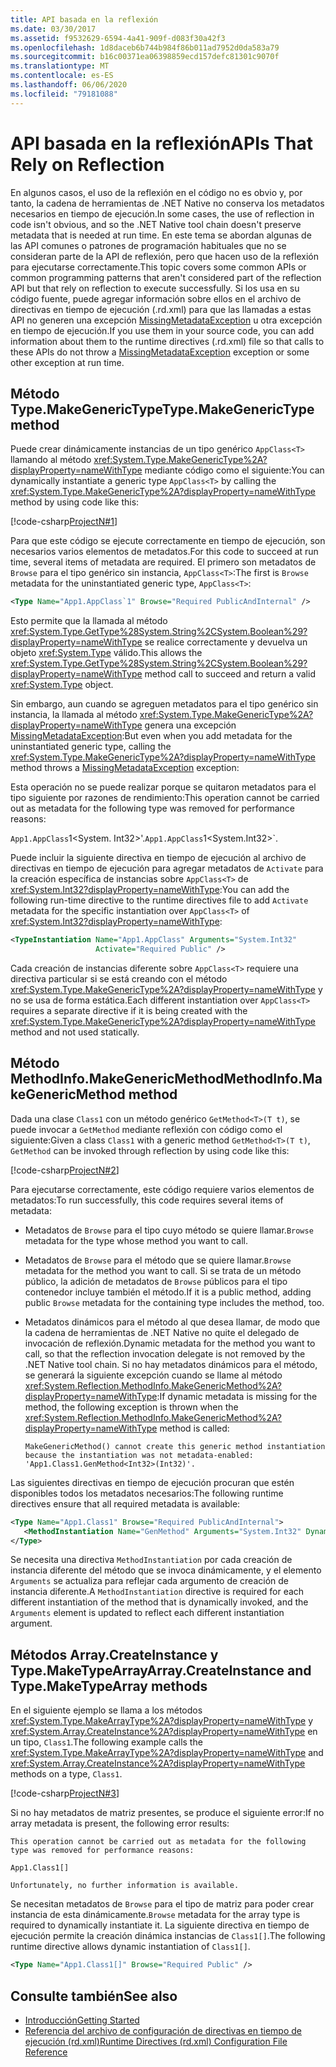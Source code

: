 ```yaml
---
title: API basada en la reflexión
ms.date: 03/30/2017
ms.assetid: f9532629-6594-4a41-909f-d083f30a42f3
ms.openlocfilehash: 1d8daceb6b744b984f86b011ad7952d0da583a79
ms.sourcegitcommit: b16c00371ea06398859ecd157defc81301c9070f
ms.translationtype: MT
ms.contentlocale: es-ES
ms.lasthandoff: 06/06/2020
ms.locfileid: "79181088"
---
```

# <a name="apis-that-rely-on-reflection"></a><span data-ttu-id="a8faf-102">API basada en la reflexión</span><span class="sxs-lookup"><span data-stu-id="a8faf-102">APIs That Rely on Reflection</span></span>
<span data-ttu-id="a8faf-103">En algunos casos, el uso de la reflexión en el código no es obvio y, por tanto, la cadena de herramientas de .NET Native no conserva los metadatos necesarios en tiempo de ejecución.</span><span class="sxs-lookup"><span data-stu-id="a8faf-103">In some cases, the use of reflection in code isn't obvious, and so the .NET Native tool chain doesn't preserve metadata that is needed at run time.</span></span> <span data-ttu-id="a8faf-104">En este tema se abordan algunas de las API comunes o patrones de programación habituales que no se consideran parte de la API de reflexión, pero que hacen uso de la reflexión para ejecutarse correctamente.</span><span class="sxs-lookup"><span data-stu-id="a8faf-104">This topic covers some common APIs or common programming patterns that aren't considered part of the reflection API but that rely on reflection to execute successfully.</span></span> <span data-ttu-id="a8faf-105">Si los usa en su código fuente, puede agregar información sobre ellos en el archivo de directivas en tiempo de ejecución (.rd.xml) para que las llamadas a estas API no generen una excepción [MissingMetadataException](missingmetadataexception-class-net-native.md) u otra excepción en tiempo de ejecución.</span><span class="sxs-lookup"><span data-stu-id="a8faf-105">If you use them in your source code, you can add information about them to the runtime directives (.rd.xml) file so that calls to these APIs do not throw a [MissingMetadataException](missingmetadataexception-class-net-native.md) exception or some other exception at run time.</span></span>  
  
## <a name="typemakegenerictype-method"></a><span data-ttu-id="a8faf-106">Método Type.MakeGenericType</span><span class="sxs-lookup"><span data-stu-id="a8faf-106">Type.MakeGenericType method</span></span>  
 <span data-ttu-id="a8faf-107">Puede crear dinámicamente instancias de un tipo genérico `AppClass<T>` llamando al método <xref:System.Type.MakeGenericType%2A?displayProperty=nameWithType> mediante código como el siguiente:</span><span class="sxs-lookup"><span data-stu-id="a8faf-107">You can dynamically instantiate a generic type `AppClass<T>` by calling the <xref:System.Type.MakeGenericType%2A?displayProperty=nameWithType> method by using code like this:</span></span>  
  
 [!code-csharp[ProjectN#1](../../../samples/snippets/csharp/VS_Snippets_CLR/projectn/cs/type_makegenerictype1.cs#1)]  
  
 <span data-ttu-id="a8faf-108">Para que este código se ejecute correctamente en tiempo de ejecución, son necesarios varios elementos de metadatos.</span><span class="sxs-lookup"><span data-stu-id="a8faf-108">For this code to succeed at run time, several items of metadata are required.</span></span> <span data-ttu-id="a8faf-109">El primero son metadatos de `Browse` para el tipo genérico sin instancia, `AppClass<T>`:</span><span class="sxs-lookup"><span data-stu-id="a8faf-109">The first is `Browse` metadata for the uninstantiated generic type, `AppClass<T>`:</span></span>  
  
```xml  
<Type Name="App1.AppClass`1" Browse="Required PublicAndInternal" />  
```  
  
 <span data-ttu-id="a8faf-110">Esto permite que la llamada al método <xref:System.Type.GetType%28System.String%2CSystem.Boolean%29?displayProperty=nameWithType> se realice correctamente y devuelva un objeto <xref:System.Type> válido.</span><span class="sxs-lookup"><span data-stu-id="a8faf-110">This allows the <xref:System.Type.GetType%28System.String%2CSystem.Boolean%29?displayProperty=nameWithType> method call to succeed and return a valid <xref:System.Type> object.</span></span>  
  
 <span data-ttu-id="a8faf-111">Sin embargo, aun cuando se agreguen metadatos para el tipo genérico sin instancia, la llamada al método <xref:System.Type.MakeGenericType%2A?displayProperty=nameWithType> genera una excepción [MissingMetadataException](missingmetadataexception-class-net-native.md):</span><span class="sxs-lookup"><span data-stu-id="a8faf-111">But even when you add metadata for the uninstantiated generic type, calling the <xref:System.Type.MakeGenericType%2A?displayProperty=nameWithType> method throws a [MissingMetadataException](missingmetadataexception-class-net-native.md) exception:</span></span>  
  
<span data-ttu-id="a8faf-112">Esta operación no se puede realizar porque se quitaron metadatos para el tipo siguiente por razones de rendimiento:</span><span class="sxs-lookup"><span data-stu-id="a8faf-112">This operation cannot be carried out as metadata for the following type was removed for performance reasons:</span></span>  
  
<span data-ttu-id="a8faf-113">`App1.AppClass`1<System. Int32>'.</span><span class="sxs-lookup"><span data-stu-id="a8faf-113">`App1.AppClass`1<System.Int32>\`.</span></span>  
  
 <span data-ttu-id="a8faf-114">Puede incluir la siguiente directiva en tiempo de ejecución al archivo de directivas en tiempo de ejecución para agregar metadatos de `Activate` para la creación específica de instancias sobre `AppClass<T>` de <xref:System.Int32?displayProperty=nameWithType>:</span><span class="sxs-lookup"><span data-stu-id="a8faf-114">You can add the following run-time directive to the runtime directives file to add `Activate` metadata for the specific instantiation over `AppClass<T>` of <xref:System.Int32?displayProperty=nameWithType>:</span></span>  
  
```xml  
<TypeInstantiation Name="App1.AppClass" Arguments="System.Int32"
                   Activate="Required Public" />  
```  
  
 <span data-ttu-id="a8faf-115">Cada creación de instancias diferente sobre `AppClass<T>` requiere una directiva particular si se está creando con el método <xref:System.Type.MakeGenericType%2A?displayProperty=nameWithType> y no se usa de forma estática.</span><span class="sxs-lookup"><span data-stu-id="a8faf-115">Each different instantiation over `AppClass<T>` requires a separate directive if it is being created with the <xref:System.Type.MakeGenericType%2A?displayProperty=nameWithType> method and not used statically.</span></span>  
  
## <a name="methodinfomakegenericmethod-method"></a><span data-ttu-id="a8faf-116">Método MethodInfo.MakeGenericMethod</span><span class="sxs-lookup"><span data-stu-id="a8faf-116">MethodInfo.MakeGenericMethod method</span></span>  
 <span data-ttu-id="a8faf-117">Dada una clase `Class1` con un método genérico `GetMethod<T>(T t)`, se puede invocar a `GetMethod` mediante reflexión con código como el siguiente:</span><span class="sxs-lookup"><span data-stu-id="a8faf-117">Given a class `Class1` with a generic method `GetMethod<T>(T t)`, `GetMethod` can be invoked through reflection by using code like this:</span></span>  
  
 [!code-csharp[ProjectN#2](../../../samples/snippets/csharp/VS_Snippets_CLR/projectn/cs/makegenericmethod1.cs#2)]  
  
 <span data-ttu-id="a8faf-118">Para ejecutarse correctamente, este código requiere varios elementos de metadatos:</span><span class="sxs-lookup"><span data-stu-id="a8faf-118">To run successfully, this code requires several items of metadata:</span></span>  
  
- <span data-ttu-id="a8faf-119">Metadatos de `Browse` para el tipo cuyo método se quiere llamar.</span><span class="sxs-lookup"><span data-stu-id="a8faf-119">`Browse` metadata for the type whose method you want to call.</span></span>  
  
- <span data-ttu-id="a8faf-120">Metadatos de `Browse` para el método que se quiere llamar.</span><span class="sxs-lookup"><span data-stu-id="a8faf-120">`Browse` metadata for the method you want to call.</span></span>  <span data-ttu-id="a8faf-121">Si se trata de un método público, la adición de metadatos de `Browse` públicos para el tipo contenedor incluye también el método.</span><span class="sxs-lookup"><span data-stu-id="a8faf-121">If it is a public method, adding public `Browse` metadata for the containing type includes the method, too.</span></span>  
  
- <span data-ttu-id="a8faf-122">Metadatos dinámicos para el método al que desea llamar, de modo que la cadena de herramientas de .NET Native no quite el delegado de invocación de reflexión.</span><span class="sxs-lookup"><span data-stu-id="a8faf-122">Dynamic metadata for the method you want to call, so that the reflection invocation delegate is not removed by the .NET Native tool chain.</span></span> <span data-ttu-id="a8faf-123">Si no hay metadatos dinámicos para el método, se generará la siguiente excepción cuando se llame al método <xref:System.Reflection.MethodInfo.MakeGenericMethod%2A?displayProperty=nameWithType>:</span><span class="sxs-lookup"><span data-stu-id="a8faf-123">If dynamic metadata is missing for the method, the following exception is thrown when the <xref:System.Reflection.MethodInfo.MakeGenericMethod%2A?displayProperty=nameWithType> method is called:</span></span>  
  
    ```output
    MakeGenericMethod() cannot create this generic method instantiation because the instantiation was not metadata-enabled: 'App1.Class1.GenMethod<Int32>(Int32)'.  
    ```  
  
 <span data-ttu-id="a8faf-124">Las siguientes directivas en tiempo de ejecución procuran que estén disponibles todos los metadatos necesarios:</span><span class="sxs-lookup"><span data-stu-id="a8faf-124">The following runtime directives ensure that all required metadata is available:</span></span>  
  
```xml  
<Type Name="App1.Class1" Browse="Required PublicAndInternal">  
   <MethodInstantiation Name="GenMethod" Arguments="System.Int32" Dynamic="Required"/>  
</Type>  
```  
  
 <span data-ttu-id="a8faf-125">Se necesita una directiva `MethodInstantiation` por cada creación de instancia diferente del método que se invoca dinámicamente, y el elemento `Arguments` se actualiza para reflejar cada argumento de creación de instancia diferente.</span><span class="sxs-lookup"><span data-stu-id="a8faf-125">A `MethodInstantiation` directive is required for each different instantiation of the method that is dynamically invoked, and the `Arguments` element is updated to reflect each different instantiation argument.</span></span>  
  
## <a name="arraycreateinstance-and-typemaketypearray-methods"></a><span data-ttu-id="a8faf-126">Métodos Array.CreateInstance y Type.MakeTypeArray</span><span class="sxs-lookup"><span data-stu-id="a8faf-126">Array.CreateInstance and Type.MakeTypeArray methods</span></span>  
 <span data-ttu-id="a8faf-127">En el siguiente ejemplo se llama a los métodos <xref:System.Type.MakeArrayType%2A?displayProperty=nameWithType> y <xref:System.Array.CreateInstance%2A?displayProperty=nameWithType> en un tipo, `Class1`.</span><span class="sxs-lookup"><span data-stu-id="a8faf-127">The following example calls the <xref:System.Type.MakeArrayType%2A?displayProperty=nameWithType> and <xref:System.Array.CreateInstance%2A?displayProperty=nameWithType> methods on a type, `Class1`.</span></span>  
  
 [!code-csharp[ProjectN#3](../../../samples/snippets/csharp/VS_Snippets_CLR/projectn/cs/array1.cs#3)]  
  
 <span data-ttu-id="a8faf-128">Si no hay metadatos de matriz presentes, se produce el siguiente error:</span><span class="sxs-lookup"><span data-stu-id="a8faf-128">If no array metadata is present, the following error results:</span></span>  
  
```output
This operation cannot be carried out as metadata for the following type was removed for performance reasons:  
  
App1.Class1[]  
  
Unfortunately, no further information is available.  
```  
  
 <span data-ttu-id="a8faf-129">Se necesitan metadatos de `Browse` para el tipo de matriz para poder crear instancia de esta dinámicamente.</span><span class="sxs-lookup"><span data-stu-id="a8faf-129">`Browse` metadata for the array type is required to dynamically instantiate it.</span></span>  <span data-ttu-id="a8faf-130">La siguiente directiva en tiempo de ejecución permite la creación dinámica instancias de `Class1[]`.</span><span class="sxs-lookup"><span data-stu-id="a8faf-130">The following runtime directive allows dynamic instantiation of `Class1[]`.</span></span>  
  
```xml  
<Type Name="App1.Class1[]" Browse="Required Public" />  
```  
  
## <a name="see-also"></a><span data-ttu-id="a8faf-131">Consulte también</span><span class="sxs-lookup"><span data-stu-id="a8faf-131">See also</span></span>

- [<span data-ttu-id="a8faf-132">Introducción</span><span class="sxs-lookup"><span data-stu-id="a8faf-132">Getting Started</span></span>](getting-started-with-net-native.md)
- [<span data-ttu-id="a8faf-133">Referencia del archivo de configuración de directivas en tiempo de ejecución (rd.xml)</span><span class="sxs-lookup"><span data-stu-id="a8faf-133">Runtime Directives (rd.xml) Configuration File Reference</span></span>](runtime-directives-rd-xml-configuration-file-reference.md)
